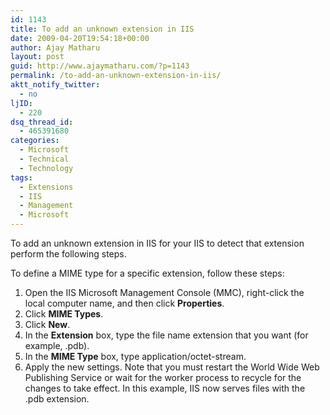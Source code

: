 ```yaml
---
id: 1143
title: To add an unknown extension in IIS
date: 2009-04-20T19:54:18+00:00
author: Ajay Matharu
layout: post
guid: http://www.ajaymatharu.com/?p=1143
permalink: /to-add-an-unknown-extension-in-iis/
aktt_notify_twitter:
  - no
ljID:
  - 220
dsq_thread_id:
  - 465391680
categories:
  - Microsoft
  - Technical
  - Technology
tags:
  - Extensions
  - IIS
  - Management
  - Microsoft
---
```

To add an unknown extension in IIS for your IIS to detect that extension perform the following steps.

To define a MIME type for a specific extension, follow these steps:

  1. Open the IIS Microsoft Management Console (MMC), right-click the local computer name, and then click **Properties**.
  2. Click **MIME Types**.
  3. Click **New**.
  4. In the **Extension** box, type the file name extension that you want (for example, <span class="userInput">.pdb</span>).
  5. In the **MIME Type** box, type <span class="userInput">application/octet-stream</span>.
  6. Apply the new settings. Note that you must restart the World Wide Web Publishing Service or wait for the worker process to recycle for the changes to take effect. In this example, IIS now serves files with the .pdb extension.